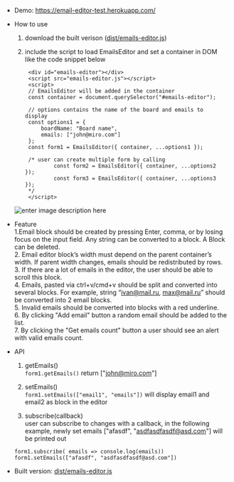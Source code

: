 - Demo: https://email-editor-test.herokuapp.com/

- How to use
	1. download the built verison ([dist/emails-editor.js](https://github.com/ethan-cao/Email-editor/blob/master/dist/emails-editor.js "emails-editor.js"))
	2. include the script to load EmailsEditor and set a container in DOM like the code snippet below
			
			<div id="emails-editor"></div>
			<script src="emails-editor.js"></script>
			<script>
			// EmailsEditor will be added in the container
    		const container = document.querySelector("#emails-editor");
			
			// options contains the name of the board and emails to display
			const options1 = {
				boardName: "Board name",
				emails: ["john@miro.com"]
			};
			const form1 = EmailsEditor({ container, ...options1 });
			
			/* user can create multiple form by calling
					const form2 = EmailsEditor({ container, ...options2 });
					const form3 = EmailsEditor({ container, ...options3 });
			*/
			</script>
	![enter image description here](https://raw.githubusercontent.com/ethan-cao/Email-edito/master/public/example.png)

- Feature    
	1.Email block should be created by pressing Enter, comma, or by losing focus on the input field. Any string can be converted to a block. A Block can be deleted.    
	2. Email editor block’s width must depend on the parent container’s width. If parent width changes, emails should be redistributed by rows.    
	3. If there are a lot of emails in the editor, the user should be able to scroll this block.    
	4. Emails, pasted via ctrl+v/cmd+v should be split and converted into several blocks. For example, string “ivan@mail.ru, max@mail.ru” should be converted into 2 email blocks.    
	5. Invalid emails should be converted into blocks with a red underline.    
	6. By clicking "Add email" button a random email should be added to the list.    
	7. By clicking the "Get emails count" button a user should see an alert with valid emails count.    

- API	
	1. getEmails()     
		`form1.getEmails()` return ["john@miro.com"]
		
	2. setEmails()    
		`form1.setEmails(["email1", "emails"])` will display email1 and email2 as block in the editor
		
	3.	subscribe(callback)     
	user can subscribe to changes with a callback, in the following example, newly set emails ["afasdf", "asdfasdfasdf@asd.com"] will be printed out
	
	  form1.subscribe( emails => console.log(emails))
	  form1.setEmails(["afasdf", "asdfasdfasdf@asd.com"])
	
	
-   Built version:  [dist/emails-editor.js](https://github.com/ethan-cao/Email-editor/blob/master/dist/emails-editor.js "emails-editor.js")
